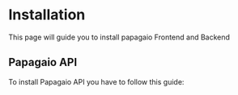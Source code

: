# Installation

This page will guide you to install papagaio Frontend and Backend 

## Papagaio API

To install Papagaio API you have to follow this guide: